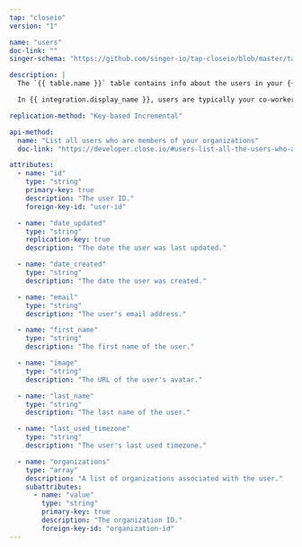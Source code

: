 ```yaml
---
tap: "closeio"
version: "1"

name: "users"
doc-link: ""
singer-schema: "https://github.com/singer-io/tap-closeio/blob/master/tap_closeio/schemas/users.json"

description: |
  The `{{ table.name }}` table contains info about the users in your {{ integration.display_name }} account.

  In {{ integration.display_name }}, users are typically your co-workers and sales reps, or those inside your company.

replication-method: "Key-based Incremental"

api-method:
  name: "List all users who are members of your organizations"
  doc-link: "https://developer.close.io/#users-list-all-the-users-who-are-members-of-the-same-organizations-as-you-are"

attributes:
  - name: "id"
    type: "string"
    primary-key: true
    description: "The user ID."
    foreign-key-id: "user-id"

  - name: "date_updated"
    type: "string"
    replication-key: true
    description: "The date the user was last updated."

  - name: "date_created"
    type: "string"
    description: "The date the user was created."

  - name: "email"
    type: "string"
    description: "The user's email address."

  - name: "first_name"
    type: "string"
    description: "The first name of the user."

  - name: "image"
    type: "string"
    description: "The URL of the user's avatar."

  - name: "last_name"
    type: "string"
    description: "The last name of the user."

  - name: "last_used_timezone"
    type: "string"
    description: "The user's last used timezone."

  - name: "organizations"
    type: "array"
    description: "A list of organizations associated with the user."
    subattributes:
      - name: "value"
        type: "string"
        primary-key: true
        description: "The organization ID."
        foreign-key-id: "organization-id"
---
```


